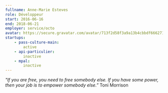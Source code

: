 ```yaml
---
fullname: Anne-Marie Esteves
role: Développeur
start: 2016-06-16
end: 2018-06-21
employer: service/octo
avatar: https://secure.gravatar.com/avatar/713f2d58f3a9a13b4cbbdf6662718f19?size=512
startups:
    - pass-culture-main:
        active
    - api-particulier:
        inactive
    - mpal:
        inactive
---
```


*"If you are free, you need to free somebody else. If you have some power, then your job is to empower somebody else.”*
Toni Morrison
